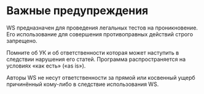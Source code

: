 # Важные предупреждения

WS предназначен для проведения легальных тестов на проникновение. Его использование для совершения противоправных действий строго запрещено. 

Помните об УК и об ответственности которая может наступить в следствии нарушения его статей. Программа распространяется на условиях «как есть» \(«as is»\). 

Авторы WS не несут ответственности за прямой или косвенный ущерб причинённый кому-либо в следствие использования WS.

